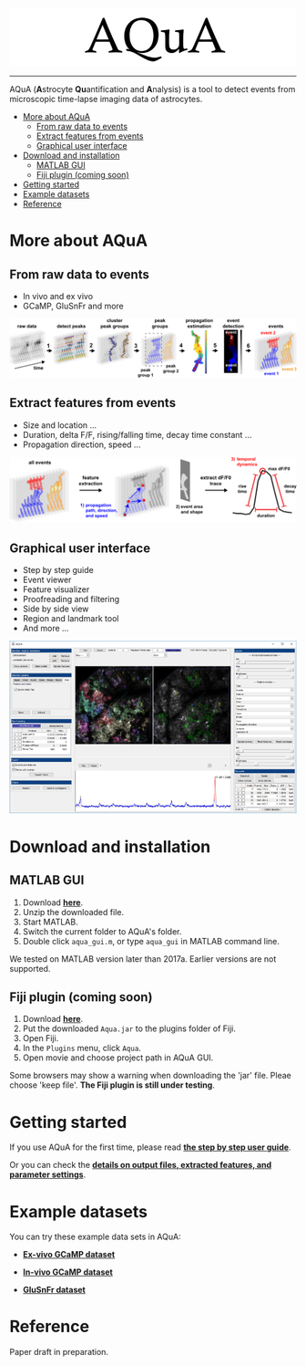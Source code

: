 ![AQuA Logo](img/logo1s.png)

----------------------------------

AQuA (**A**strocyte **Qu**antification and **A**nalysis) is a tool to detect events from microscopic time-lapse imaging data of astrocytes.

- [More about AQuA](#more-about-aqua)
  - [From raw data to events](#from-raw-data-to-events)
  - [Extract features from events](#extract-features-from-events)
  - [Graphical user interface](#graphical-user-interface)
- [Download and installation](#download-and-installation)
  - [MATLAB GUI](#matlab-gui)
  - [Fiji plugin (coming soon)](#fiji-plugin-coming-soon)
- [Getting started](#getting-started)
- [Example datasets](#example-datasets)
- [Reference](#reference)

# More about AQuA
## From raw data to events
* In vivo and ex vivo
* GCaMP, GluSnFr and more

![Event detection pipeline of AQuA](img/pipeline.png)

## Extract features from events
* Size and location ...
* Duration, delta F/F, rising/falling time, decay time constant ...
* Propagation direction, speed ...

![Feature extraction](img/features.png)

## Graphical user interface
* Step by step guide
* Event viewer
* Feature visualizer
* Proofreading and filtering
* Side by side view
* Region and landmark tool
* And more ...

![User interface](img/gui1.png)

# Download and installation
## MATLAB GUI

1. Download **[here](https://github.com/yu-lab-vt/AQuA/archive/master.zip)**.
2. Unzip the downloaded file.
3. Start MATLAB.
4. Switch the current folder to AQuA's folder.
5. Double click `aqua_gui.m`, or type `aqua_gui` in MATLAB command line.

We tested on MATLAB version later than 2017a. Earlier versions are not supported.

## Fiji plugin (coming soon)

1. Download **[here]()**.
2. Put the downloaded `Aqua.jar` to the plugins folder of Fiji.
3. Open Fiji.
4. In the `Plugins` menu, click `Aqua`.
5. Open movie and choose project path in AQuA GUI.

Some browsers may show a warning when downloading the 'jar' file. Pleae choose 'keep file'.
**The Fiji plugin is still under testing**.

# Getting started
If you use AQuA for the first time, please read
**[the step by step user guide](https://drive.google.com/open?id=1T6vz8B8BgsnwMbcMZGXbs28GMrhx_9WY)**.

Or you can check the **[details on output files, extracted features, and parameter settings](https://drive.google.com/open?id=16jpUYZMDKJO29G3s3D3l8a7iKeQt_fY1)**.

# Example datasets
You can try these example data sets in AQuA:

* **[Ex-vivo GCaMP dataset](https://drive.google.com/open?id=1zkw3JdJpVpGtX8DtFC6gt-Q7v757ESwj)**

* **[In-vivo GCaMP dataset](https://drive.google.com/open?id=1hjvGF8NI-JnyNAnscbjocjQoVI7WM2SG)**

* **[GluSnFr dataset](https://drive.google.com/open?id=19-s8hQlIEQ2dv88PLmVGvjRvnedqNoGj)**

# Reference
Paper draft in preparation.


